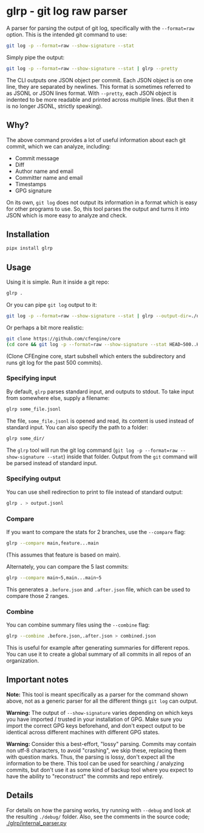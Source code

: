 # glrp - git log raw parser

A parser for parsing the output of git log, specifically with the `--format=raw` option.
This is the intended git command to use:

```bash
git log -p --format=raw --show-signature --stat
```

Simply pipe the output:

```bash
git log -p --format=raw --show-signature --stat | glrp --pretty
```

The CLI outputs one JSON object per commit.
Each JSON object is on one line, they are separated by newlines.
This format is sometimes referred to as JSONL or JSON lines format.
With `--pretty`, each JSON object is indented to be more readable and printed across multiple lines.
(But then it is no longer JSONL, strictly speaking).

## Why?

The above command provides a lot of useful information about each git commit, which we can analyze, including:

- Commit message
- Diff
- Author name and email
- Committer name and email
- Timestamps
- GPG signature

On its own, `git log` does not output its information in a format which is easy for other programs to use.
So, this tool parses the output and turns it into JSON which is more easy to analyze and check.

## Installation

```bash
pipx install glrp
```

## Usage

Using it is simple.
Run it inside a git repo:

```bash
glrp .
```

Or you can pipe `git log` output to it:

```bash
git log -p --format=raw --show-signature --stat | glrp --output-dir=./out/
```

Or perhaps a bit more realistic:

```bash
git clone https://github.com/cfengine/core
(cd core && git log -p --format=raw --show-signature --stat HEAD~500..HEAD 2>/dev/null) | glrp
```

(Clone CFEngine core, start subshell which enters the subdirectory and runs git log for the past 500 commits).

### Specifying input

By default, `glrp` parses standard input, and outputs to stdout.
To take input from somewhere else, supply a filename:

```bash
glrp some_file.jsonl
```

The file, `some_file.jsonl` is opened and read, its content is used instead of standard input.
You can also specify the path to a folder:

```bash
glrp some_dir/
```

The `glrp` tool will run the git log command (`git log -p --format=raw --show-signature --stat`) inside that folder.
Output from the `git` command will be parsed instead of standard input.

### Specifying output

You can use shell redirection to print to file instead of standard output:

```bash
glrp . > output.jsonl
```

### Compare

If you want to compare the stats for 2 branches, use the `--compare` flag:

```bash
glrp --compare main,feature...main
```

(This assumes that feature is based on main).

Alternately, you can compare the 5 last commits:

```bash
glrp --compare main~5,main...main~5
```

This generates a `.before.json` and `.after.json` file, which can be used to compare those 2 ranges.

### Combine

You can combine summary files using the `--combine` flag:

```bash
glrp --combine .before.json,.after.json > combined.json
```

This is useful for example after generating summaries for different repos.
You can use it to create a global summary of all commits in all repos of an organization.

## Important notes

**Note:** This tool is meant specifically as a parser for the command shown above, not as a generic parser for all the different things `git log` can output.

**Warning:** The output of `--show-signature` varies depending on which keys you have imported / trusted in your installation of GPG.
Make sure you import the correct GPG keys beforehand, and don't expect output to be identical across different machines with different GPG states.

**Warning:** Consider this a best-effort, "lossy" parsing.
Commits may contain non utf-8 characters, to avoid "crashing", we skip these, replacing them with question marks.
Thus, the parsing is lossy, don't expect all the information to be there.
This tool can be used for searching / analyzing commits, but don't use it as some kind of backup tool where you expect to have the ability to "reconstruct" the commits and repo entirely.

## Details

For details on how the parsing works, try running with `--debug` and look at the resulting `./debug/` folder.
Also, see the comments in the source code; [./glrp/internal_parser.py](./glrp/internal_parser.py)
